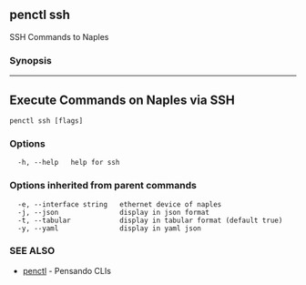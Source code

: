 ## penctl ssh

SSH Commands to Naples

### Synopsis



------------------------------------
 Execute Commands on Naples via SSH 
------------------------------------


```
penctl ssh [flags]
```

### Options

```
  -h, --help   help for ssh
```

### Options inherited from parent commands

```
  -e, --interface string   ethernet device of naples
  -j, --json               display in json format
  -t, --tabular            display in tabular format (default true)
  -y, --yaml               display in yaml json
```

### SEE ALSO
* [penctl](penctl.md)	 - Pensando CLIs

